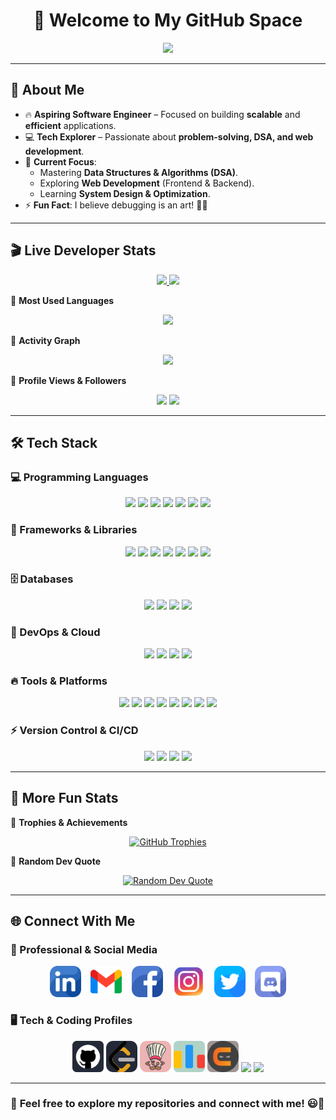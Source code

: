 <h1 align="center">🚀 Welcome to My GitHub Space</h1>

<p align="center">
  <img src="https://readme-typing-svg.herokuapp.com?font=Fira+Code&weight=600&size=22&pause=1000&color=36BCF7&center=true&vCenter=true&width=750&lines=Hey+there!+I'm+Abhishek+%F0%9F%91%8B;Software+Developer+%7C+Problem+Solver+%7C+Tech+Enthusiast;Passionate+about+DSA%2C+Web+Dev%2C+and+Tech+%F0%9F%92%BB;Always+learning+new+technologies!+%F0%9F%92%AA" />
</p>

---

## 🌟 About Me  

- 🔥 **Aspiring Software Engineer** – Focused on building **scalable** and **efficient** applications.  
- 💻 **Tech Explorer** – Passionate about **problem-solving, DSA, and web development**.  
- 🎯 **Current Focus**:  
  - Mastering **Data Structures & Algorithms (DSA)**.
  - Exploring **Web Development** (Frontend & Backend).
  - Learning **System Design & Optimization**.
- ⚡ **Fun Fact**: I believe debugging is an art! 🎨🐞

---

## 🎬 Live Developer Stats  

<p align="center">
  <a href="https://github.com/k-r-abhishek">
    <img height="180em" src="https://github-readme-stats.vercel.app/api?username=k-r-abhishek&show_icons=true&theme=tokyonight&include_all_commits=true&count_private=true" />
    <img height="180em" src="https://github-readme-streak-stats.herokuapp.com/?user=k-r-abhishek&theme=tokyonight" />
  </a>
</p>  

📌 **Most Used Languages**  

<p align="center">
  <a href="https://github.com/k-r-abhishek">
    <img src="https://github-readme-stats.vercel.app/api/top-langs/?username=k-r-abhishek&layout=compact&theme=tokyonight&langs_count=8" />
  </a>
</p>  

📌 **Activity Graph**  
<p align="center">
  <a href="https://github.com/k-r-abhishek">
    <img src="https://github-readme-activity-graph.vercel.app/graph?username=k-r-abhishek&theme=tokyo-night" />
  </a>
</p>  

📌 **Profile Views & Followers**  
<p align="center">
  <a href="https://github.com/k-r-abhishek">
    <img src="https://komarev.com/ghpvc/?username=k-r-abhishek&label=Profile%20Views&color=blue&style=flat-square" /></a>
  <a href="https://github.com/k-r-abhishek">
    <img src="https://img.shields.io/github/followers/k-r-abhishek?label=Followers&style=flat-square" /></a>
</p>

---

## 🛠️ Tech Stack  

### 💻 Programming Languages  
<div align="center">
  <a href="https://en.wikipedia.org/wiki/C_(programming_language)" target="_blank"><img src="https://skillicons.dev/icons?i=c" /></a>
  <a href="https://en.wikipedia.org/wiki/C%2B%2B" target="_blank"><img src="https://skillicons.dev/icons?i=cpp" /></a>
  <a href="https://www.python.org/" target="_blank"><img src="https://skillicons.dev/icons?i=python" /></a>
  <a href="https://www.java.com/" target="_blank"><img src="https://skillicons.dev/icons?i=java" /></a>
  <a href="https://developer.mozilla.org/en-US/docs/Web/JavaScript" target="_blank"><img src="https://skillicons.dev/icons?i=js" /></a>
  <a href="https://www.typescriptlang.org/" target="_blank"><img src="https://skillicons.dev/icons?i=typescript" /></a>
  <a href="https://www.gnu.org/software/bash/" target="_blank"><img src="https://skillicons.dev/icons?i=bash" /></a>
</div>  

### 🧩 Frameworks & Libraries  
<div align="center">
  <a href="https://react.dev/" target="_blank"><img src="https://skillicons.dev/icons?i=react" /></a>
  <a href="https://nextjs.org/" target="_blank"><img src="https://skillicons.dev/icons?i=nextjs" /></a>
  <a href="https://nodejs.org/" target="_blank"><img src="https://skillicons.dev/icons?i=nodejs" /></a>
  <a href="https://expressjs.com/" target="_blank"><img src="https://skillicons.dev/icons?i=express" /></a>
  <a href="https://tailwindcss.com/" target="_blank"><img src="https://skillicons.dev/icons?i=tailwind" /></a>
  <a href="https://getbootstrap.com/" target="_blank"><img src="https://skillicons.dev/icons?i=bootstrap" /></a>
  <a href="https://jquery.com/" target="_blank"><img src="https://skillicons.dev/icons?i=jquery" /></a>
</div>  

### 🗄️ Databases  
<div align="center">
  <a href="https://www.mysql.com/" target="_blank"><img src="https://skillicons.dev/icons?i=mysql" /></a>
  <a href="https://www.postgresql.org/" target="_blank"><img src="https://skillicons.dev/icons?i=postgres" /></a>
  <a href="https://www.mongodb.com/" target="_blank"><img src="https://skillicons.dev/icons?i=mongodb" /></a>
  <a href="https://firebase.google.com/" target="_blank"><img src="https://skillicons.dev/icons?i=firebase" /></a>
</div>  

### 🚀 DevOps & Cloud  
<div align="center">
  <a href="https://www.docker.com/" target="_blank"><img src="https://skillicons.dev/icons?i=docker" /></a>
  <a href="https://kubernetes.io/" target="_blank"><img src="https://skillicons.dev/icons?i=kubernetes" /></a>
  <a href="https://aws.amazon.com/" target="_blank"><img src="https://skillicons.dev/icons?i=aws" /></a>
  <a href="https://cloud.google.com/" target="_blank"><img src="https://skillicons.dev/icons?i=gcp" /></a>
</div>  

### 🔥 Tools & Platforms  
<div align="center">
  <a href="https://git-scm.com/" target="_blank"><img src="https://skillicons.dev/icons?i=git" /></a>
  <a href="https://github.com/" target="_blank"><img src="https://skillicons.dev/icons?i=github" /></a>
  <a href="https://code.visualstudio.com/" target="_blank"><img src="https://skillicons.dev/icons?i=vscode" /></a>
  <a href="https://www.linux.org/" target="_blank"><img src="https://skillicons.dev/icons?i=linux" /></a>
  <a href="https://stackoverflow.com/" target="_blank"><img src="https://skillicons.dev/icons?i=stackoverflow" /></a>
  <a href="https://www.postman.com/" target="_blank"><img src="https://skillicons.dev/icons?i=postman" /></a>
  <a href="https://www.figma.com/" target="_blank"><img src="https://skillicons.dev/icons?i=figma" /></a>
  <a href="https://www.heroku.com/" target="_blank"><img src="https://skillicons.dev/icons?i=heroku" /></a>
</div>  

### ⚡ Version Control & CI/CD  
<div align="center">
  <a href="https://git-scm.com/" target="_blank"><img src="https://skillicons.dev/icons?i=git" /></a>
  <a href="https://github.com/" target="_blank"><img src="https://skillicons.dev/icons?i=github" /></a>
  <a href="https://about.gitlab.com/" target="_blank"><img src="https://skillicons.dev/icons?i=gitlab" /></a>
  <a href="https://www.jenkins.io/" target="_blank"><img src="https://skillicons.dev/icons?i=jenkins" /></a>
</div>  

---

## 🚀 More Fun Stats  

📌 **Trophies & Achievements**  
<p align="center">
  <a href="https://github.com/k-r-abhishek" target="_blank">
    <img src="https://github-profile-trophy.vercel.app/?username=k-r-abhishek&theme=radical&no-frame=true&no-bg=true&column=6" alt="GitHub Trophies"/>
  </a>
</p>

📌 **Random Dev Quote**  
<p align="center">
  <a href="https://github.com/k-r-abhishek" target="_blank">
    <img src="https://quotes-github-readme.vercel.app/api?type=horizontal&theme=tokyonight" alt="Random Dev Quote"/>
  </a>
</p>

---

## 🌐 Connect With Me  

### 🔗 Professional & Social Media  
<p align="center">
  <a href="https://linkedin.com/in/k-r-abhishek" target="_blank">
    <img src="icons/social/linkedin.png" alt="LinkedIn" width="50" /></a>
  &nbsp;&nbsp;
  <a href="mailto:abhishekkrcd@gmail.com" target="_blank">
    <img src="icons/social/gmail.png" alt="Gmail" width="50" /></a>
  &nbsp;&nbsp;
  <a href="https://www.facebook.com/KrAbhishekz" target="_blank">
    <img src="icons/social/facebook.png" alt="Facebook" width="50" /></a>
  &nbsp;&nbsp;
  <a href="https://www.instagram.com/YOUR_INSTAGRAM_USERNAME" target="_blank">
    <img src="icons/social/instagram.png" alt="Instagram" width="50" /></a>
  &nbsp;&nbsp;
  <a href="https://twitter.com/K_r_Abhishek" target="_blank">
    <img src="icons/social/twitter.png" alt="Twitter" width="50" /></a>
  &nbsp;&nbsp;
  <a href="https://discordapp.com/users/kr_abhishek">
    <img src="icons/social/discord.png" alt="discord" width="50" /></a>
</p>

### 🖥 Tech & Coding Profiles  
<p align="center">
  <a href="https://github.com/k-r-abhishek" target="_blank">
    <img src="icons/coding/github.png" alt="Github" width="50" /></a>
  
  <a href="https://leetcode.com/YOUR_LEETCODE_USERNAME" target="_blank">
    <img src="icons/coding/leetcode.png" alt="Leetcode" width="50" /></a>

  <a href="https://www.codechef.com/users/k_r_abhishek" target="_blank">
    <img src="icons/coding/codechef.png" alt="CodeChef" width="50" /></a>

  <a href="https://codeforces.com/profile/YOUR_CODEFORCES_USERNAME" target="_blank">
    <img src="icons/coding/codeforces.png" alt="Codeforces" width="50" /></a>
  
  <a href="https://www.codingninjas.com/codestudio/profile/Kr_Abhishek" target="_blank">
    <img src="icons/coding/codestudio.png" alt="CodeChef" width="50" /></a>
    
  <a href="https://auth.geeksforgeeks.org/user/YOUR_GFG_USERNAME/profile" target="_blank">
    <img src="https://img.shields.io/badge/GeeksforGeeks-0F9D58?style=for-the-badge&logo=geeksforgeeks&logoColor=white" /></a>
    
  <a href="https://www.hackerrank.com/K_r_Abhishek" target="_blank">
    <img src="https://img.shields.io/badge/HackerRank-2EC866?style=for-the-badge&logo=hackerrank&logoColor=white" /></a>
</p>

---

### 🎯 **Feel free to explore my repositories and connect with me!** 😃🚀
